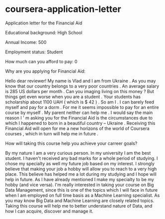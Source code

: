 # coursera-application-letter
Application letter for the Financial Aid

Educational background: High School

Annual Income: 500

Employment status: Student

How much can you afford to pay: 0

Why are you applying for Financial Aid:

Hello dear reviewer!
My name is Vlad and I am from Ukraine . As you may know that our country belongs to a very poor countries . An average salary is 285 US dollars per month . Can you imaging living on this money ? But things get even worse when you are a student . Your students has scholarship about 1100 UAH ( which is $ 42 ) . So am I . I can barely feed myself and pay for a dorm . For me it seems impossible to pay for an entire course by myself . My parent neither can help me . I would say the main reason I ' m asking you for the Financial Aid is the circumstances due to which I happened to born in a beautiful country – Ukraine .  Receiving this Financial Aid will open for me a new horizons of the world of Coursera courses , which in turn will help me in future .

How will taking this course help you achieve your carreer goals?

By my nature I am a very curious person. In my university I am the best student. I haven't received any bad marks for a whole period of studying. I chose my specialty as well my future job based on my interest. I strongly believe that making your job a hobby will allow you to reach to a very high place. This believe has helped me a lot during my studying and I hope will help in future. As I have already mentioned I make my specialty to be my hobby (and vice versa). I'm really interested in taking your course on Big Data Management, since this is one of the topics which I will face in future when I am employed on full time basis as a Machine Learning specialist. As you may know Big Data and Machine Learning are closely related topics. Taking this course will help me to better understand nature of Data, and how I can acquire, discover and manage it. 

